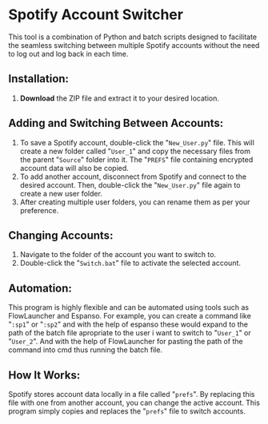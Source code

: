 # Spotify Account Switcher

This tool is a combination of Python and batch scripts designed to facilitate the seamless switching between multiple Spotify accounts without the need to log out and log back in each time.

## Installation:

1. **Download** the ZIP file and extract it to your desired location.

## Adding and Switching Between Accounts:

1. To save a Spotify account, double-click the "`New_User.py`" file. This will create a new folder called "`User_1`" and copy the necessary files from the parent "`Source`" folder into it. The "`PREFS`" file containing encrypted account data will also be copied.
2. To add another account, disconnect from Spotify and connect to the desired account. Then, double-click the "`New_User.py`" file again to create a new user folder.
3. After creating multiple user folders, you can rename them as per your preference.

## Changing Accounts:

1. Navigate to the folder of the account you want to switch to.
2. Double-click the "`Switch.bat`" file to activate the selected account.

## Automation:

This program is highly flexible and can be automated using tools such as FlowLauncher and Espanso. For example, you can create a command like "`:sp1`" or "`:sp2`" and with the help of espanso these would expand to the path of the batch file apropriate to the user i want to switch to "`User_1`" or "`User_2`". And with the help of FlowLauncher for pasting the path of the command into cmd thus running the batch file.

## How It Works:

Spotify stores account data locally in a file called "`prefs`". By replacing this file with one from another account, you can change the active account. This program simply copies and replaces the "`prefs`" file to switch accounts.
